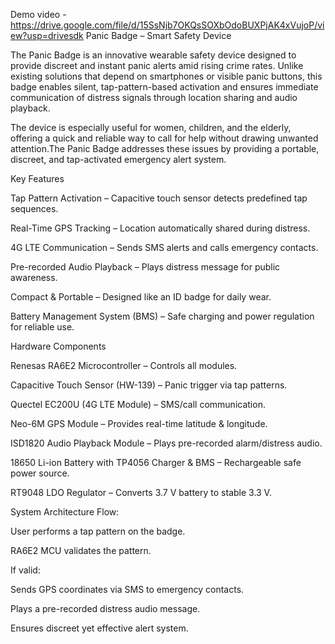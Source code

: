 Demo video - https://drive.google.com/file/d/15SsNjb7OKQsSOXbOdoBUXPjAK4xVujoP/view?usp=drivesdk 
Panic Badge – Smart Safety Device

The Panic Badge is an innovative wearable safety device designed to provide discreet and instant panic alerts amid rising crime rates. Unlike existing solutions that depend on smartphones or visible panic buttons, this badge enables silent, tap-pattern-based activation and ensures immediate communication of distress signals through location sharing and audio playback.

The device is especially useful for women, children, and the elderly, offering a quick and reliable way to call for help without drawing unwanted attention.The Panic Badge addresses these issues by providing a portable, discreet, and tap-activated emergency alert system.

Key Features

Tap Pattern Activation – Capacitive touch sensor detects predefined tap sequences.

Real-Time GPS Tracking – Location automatically shared during distress.

4G LTE Communication – Sends SMS alerts and calls emergency contacts.

Pre-recorded Audio Playback – Plays distress message for public awareness.

Compact & Portable – Designed like an ID badge for daily wear.

Battery Management System (BMS) – Safe charging and power regulation for reliable use.

Hardware Components

Renesas RA6E2 Microcontroller – Controls all modules.

Capacitive Touch Sensor (HW-139) – Panic trigger via tap patterns.

Quectel EC200U (4G LTE Module) – SMS/call communication.

Neo-6M GPS Module – Provides real-time latitude & longitude.

ISD1820 Audio Playback Module – Plays pre-recorded alarm/distress audio.

18650 Li-ion Battery with TP4056 Charger & BMS – Rechargeable safe power source.

RT9048 LDO Regulator – Converts 3.7 V battery to stable 3.3 V.

System Architecture Flow:

User performs a tap pattern on the badge.

RA6E2 MCU validates the pattern.

If valid:

Sends GPS coordinates via SMS to emergency contacts.

Plays a pre-recorded distress audio message.

Ensures discreet yet effective alert system.


